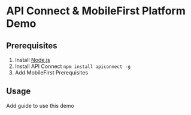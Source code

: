 # API Connect & MobileFirst Platform Demo

## Prerequisites
1. Install [Node.js](https://nodejs.org)
2. Install API Connect
`npm install apiconnect -g`
3. Add MobileFirst Prerequisites

## Usage

Add guide to use this demo
